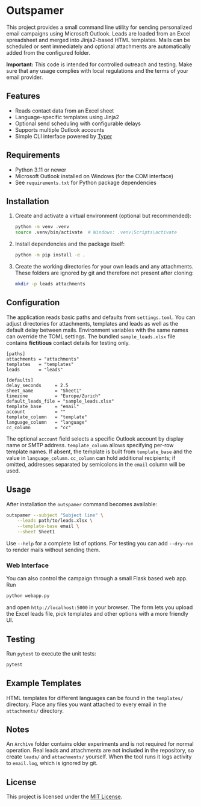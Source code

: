 # Outspamer

This project provides a small command line utility for sending personalized email campaigns using Microsoft Outlook. Leads are loaded from an Excel spreadsheet and merged into Jinja2-based HTML templates. Mails can be scheduled or sent immediately and optional attachments are automatically added from the configured folder.

**Important:** This code is intended for controlled outreach and testing. Make sure that any usage complies with local regulations and the terms of your email provider.

## Features

- Reads contact data from an Excel sheet
- Language-specific templates using Jinja2
- Optional send scheduling with configurable delays
- Supports multiple Outlook accounts
- Simple CLI interface powered by [Typer](https://typer.tiangolo.com)

## Requirements

- Python 3.11 or newer
- Microsoft Outlook installed on Windows (for the COM interface)
- See `requirements.txt` for Python package dependencies

## Installation

1. Create and activate a virtual environment (optional but recommended):

   ```bash
   python -m venv .venv
   source .venv/bin/activate  # Windows: .venv\Scripts\activate
   ```

2. Install dependencies and the package itself:

   ```bash
   python -m pip install -e .
   ```

3. Create the working directories for your own leads and any attachments. These
   folders are ignored by git and therefore not present after cloning:

   ```bash
   mkdir -p leads attachments
   ```

## Configuration

The application reads basic paths and defaults from `settings.toml`. You can adjust directories for attachments, templates and leads as well as the default delay between mails. Environment variables with the same names can override the TOML settings.
The bundled `sample_leads.xlsx` file contains **fictitious** contact details for testing only.

```
[paths]
attachments = "attachments"
templates   = "templates"
leads       = "leads"

[defaults]
delay_seconds     = 2.5
sheet_name        = "Sheet1"
timezone          = "Europe/Zurich"
default_leads_file = "sample_leads.xlsx"
template_base     = "email"
account           = ""
template_column   = "template"
language_column   = "language"
cc_column         = "cc"
```

The optional `account` field selects a specific Outlook account by display name
or SMTP address. `template_column` allows specifying per-row template names. If
absent, the template is built from `template_base` and the value in
`language_column`. `cc_column` can hold additional recipients; if omitted,
addresses separated by semicolons in the `email` column will be used.


## Usage

After installation the `outspamer` command becomes available:

```bash
outspamer --subject "Subject line" \
    --leads path/to/leads.xlsx \
    --template-base email \
    --sheet Sheet1
```

Use `--help` for a complete list of options. For testing you can add `--dry-run` to render mails without sending them.

### Web Interface

You can also control the campaign through a small Flask based web app. Run

```bash
python webapp.py
```

and open `http://localhost:5000` in your browser. The form lets you upload the
Excel leads file, pick templates and other options with a more friendly UI.

## Testing

Run `pytest` to execute the unit tests:

```bash
pytest
```

## Example Templates

HTML templates for different languages can be found in the `templates/` directory. Place any files you want attached to every email in the `attachments/` directory.

## Notes

An `Archive` folder contains older experiments and is not required for normal operation. Real leads and attachments are not included in the repository, so create `leads/` and `attachments/` yourself. When the tool runs it logs activity to `email.log`, which is ignored by git.


## License

This project is licensed under the [MIT License](LICENSE).
